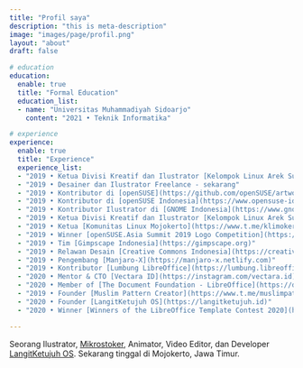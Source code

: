 ```yaml
---
title: "Profil saya"
description: "this is meta-description"
image: "images/page/profil.png"
layout: "about"
draft: false

# education
education:
  enable: true
  title: "Formal Education"
  education_list:
  - name: "Universitas Muhammadiyah Sidoarjo"
    content: "2021 • Teknik Informatika"

# experience
experience:
  enable: true
  title: "Experience"
  experience_list:
  - "2019 • Ketua Divisi Kreatif dan Ilustrator [Kelompok Linux Arek Suroboyo](https://www.klas.or.id)"
  - "2019 • Desainer dan Ilustrator Freelance - sekarang"
  - "2019 • Kontributor di [openSUSE](https://github.com/openSUSE/artwork)"
  - "2019 • Kontributor di [openSUSE Indonesia](https://www.opensuse-id.org/tentang)"
  - "2019 • Kontributor Ilustrator di [GNOME Indonesia](https://www.gnome.id)"
  - "2019 • Ketua Divisi Kreatif dan Ilustrator [Kelompok Linux Arek Suroboyo](https://www.klas.or.id)"
  - "2019 • Ketua [Komunitas Linux Mojokerto](https://www.t.me/klimoker)"
  - "2019 • Winner [openSUSE.Asia Summit 2019 Logo Competition](https://news.opensuse.org/2019/07/09/opensuse-asia-summit-2019-logo-competition-winner/)"
  - "2019 • Tim [Gimpscape Indonesia](https://gimpscape.org)"
  - "2019 • Relawan Desain [Creative Commons Indonesia](https://creativecommons.or.id)"
  - "2019 • Pengembang [Manjaro-X](https://manjaro-x.netlify.com)"
  - "2019 • Kontributor [Lumbung LibreOffice](https://lumbung.libreoffice.id)"
  - "2020 • Mentor & CTO [Vectara ID](https://instagram.com/vectara.id)"
  - "2020 • Member of [The Document Foundation - LibreOffice](https://documentfoundation.org/governance/members)"
  - "2019 • Founder [Muslim Pattern Creator](https://www.t.me/muslimpattern)"
  - "2020 • Founder [LangitKetujuh OS](https://langitketujuh.id)"
  - "2020 • Winner [Winners of the LibreOffice Template Contest 2020](https://adfinis.com/en/blog/winners-of-the-libreoffice-template-contest-2020/)"

---
```


Seorang Ilustrator, [Mikrostoker](http://www.shutterstock.com/g/hervyqa?rid=238649869), Animator, Video Editor, dan Developer [LangitKetujuh OS](https://langitketujuh.id). Sekarang tinggal di Mojokerto, Jawa Timur.
